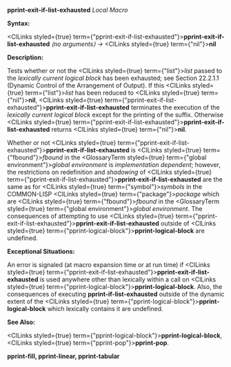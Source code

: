**pprint-exit-if-list-exhausted** *Local Macro* 



**Syntax:** 



<ClLinks styled={true} term={"pprint-exit-if-list-exhausted"}><b>pprint-exit-if-list-exhausted</b></ClLinks> *⟨no arguments⟩ →* <ClLinks styled={true} term={"nil"}><b>nil</b></ClLinks> 



**Description:** 



Tests whether or not the <ClLinks styled={true} term={"list"}><i>list</i></ClLinks> passed to the *lexically current logical block* has been exhausted; see Section 22.2.1.1 (Dynamic Control of the Arrangement of Output). If this <ClLinks styled={true} term={"list"}><i>list</i></ClLinks> has been reduced to <ClLinks styled={true} term={"nil"}><b>nil</b></ClLinks>, <ClLinks styled={true} term={"pprint-exit-if-list-exhausted"}><b>pprint-exit-if-list-exhausted</b></ClLinks> terminates the execution of the *lexically current logical block* except for the printing of the suffix. Otherwise <ClLinks styled={true} term={"pprint-exit-if-list-exhausted"}><b>pprint-exit-if-list-exhausted</b></ClLinks> returns <ClLinks styled={true} term={"nil"}><b>nil</b></ClLinks>. 



Whether or not <ClLinks styled={true} term={"pprint-exit-if-list-exhausted"}><b>pprint-exit-if-list-exhausted</b></ClLinks> is <ClLinks styled={true} term={"fbound"}><i>fbound</i></ClLinks> in the <GlossaryTerm styled={true} term={"global environment"}><i>global environment</i></GlossaryTerm> is *implementation dependent*; however, the restrictions on redefinition and *shadowing* of <ClLinks styled={true} term={"pprint-exit-if-list-exhausted"}><b>pprint-exit-if-list-exhausted</b></ClLinks> are the same as for <ClLinks styled={true} term={"symbol"}><i>symbols</i></ClLinks> in the COMMON-LISP <ClLinks styled={true} term={"package"}><i>package</i></ClLinks> which are <ClLinks styled={true} term={"fbound"}><i>fbound</i></ClLinks> in the <GlossaryTerm styled={true} term={"global environment"}><i>global environment</i></GlossaryTerm>. The consequences of attempting to use <ClLinks styled={true} term={"pprint-exit-if-list-exhausted"}><b>pprint-exit-if-list-exhausted</b></ClLinks> outside of <ClLinks styled={true} term={"pprint-logical-block"}><b>pprint-logical-block</b></ClLinks> are undefined. 



**Exceptional Situations:** 



An error is signaled (at macro expansion time or at run time) if <ClLinks styled={true} term={"pprint-exit-if-list-exhausted"}><b>pprint-exit-if-list-exhausted</b></ClLinks> is used anywhere other than lexically within a call on <ClLinks styled={true} term={"pprint-logical-block"}><b>pprint-logical-block</b></ClLinks>. Also, the consequences of executing **pprint-if-list-exhausted** outside of the dynamic extent of the <ClLinks styled={true} term={"pprint-logical-block"}><b>pprint-logical-block</b></ClLinks> which lexically contains it are undefined. 



**See Also:** 



<ClLinks styled={true} term={"pprint-logical-block"}><b>pprint-logical-block</b></ClLinks>, <ClLinks styled={true} term={"pprint-pop"}><b>pprint-pop</b></ClLinks>. 







 



 



**pprint-fill, pprint-linear, pprint-tabular** 



